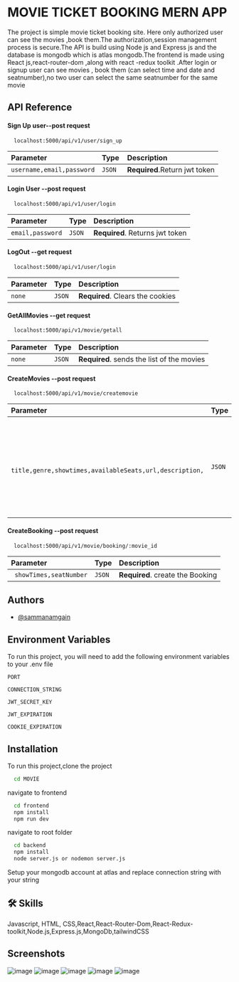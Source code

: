 
# MOVIE TICKET BOOKING MERN APP

The project is simple movie ticket booking site. Here only authorized user can see the movies ,book them.The authorization,session management process is secure.The API is build using Node js and Express js  and the database is mongodb which is atlas mongodb.The frontend is made using React js,react-router-dom ,along with react -redux toolkit .After login or signup user can see movies , book them (can select time and date and seatnumber),no two user can select the same seatnumber for the same movie


## API Reference

#### Sign Up user--post request

```http
  localhost:5000/api/v1/user/sign_up
```

| Parameter | Type     | Description                |
| :-------- | :------- | :------------------------- |
| `username,email,password` | `JSON ` | **Required**.Return  jwt token  |

#### Login User --post request

```http
  localhost:5000/api/v1/user/login
```

| Parameter | Type     | Description                       |
| :-------- | :------- | :-------------------------------- |
| `email,password`      | `JSON` | **Required**. Returns jwt token |


#### LogOut --get request

```http
  localhost:5000/api/v1/user/login
```

| Parameter | Type     | Description                       |
| :-------- | :------- | :-------------------------------- |
| `none`      | `JSON` | **Required**. Clears the cookies |


#### GetAllMovies --get request

```http
  localhost:5000/api/v1/movie/getall
```

| Parameter | Type     | Description                       |
| :-------- | :------- | :-------------------------------- |
| `none`      | `JSON` | **Required**. sends the list of the movies |


#### CreateMovies --post request

```http
  localhost:5000/api/v1/movie/createmovie
```

| Parameter | Type     | Description                       |
| :-------- | :------- | :-------------------------------- |
| ` title,genre,showtimes,availableSeats,url,description,`      | `JSON` | **Required**. Create the movie but user need to be admin and user are Referenced in this movie object|

#### CreateBooking --post request

```http
  localhost:5000/api/v1/movie/booking/:movie_id
```

| Parameter | Type     | Description                       |
| :-------- | :------- | :-------------------------------- |
| ` showTimes,seatNumber`      | `JSON` | **Required**. create the Booking |user id will be extracted from cookies


## Authors

- [@sammanamgain](https://github.com/sammanamgain)


## Environment Variables

To run this project, you will need to add the following environment variables to your .env file

`PORT`

`CONNECTION_STRING`

`JWT_SECRET_KEY`

`JWT_EXPIRATION`

`COOKIE_EXPIRATION`


## Installation

To run this project,clone the project

```bash
  cd MOVIE
```
navigate to frontend

```bash
  cd frontend
  npm install
  npm run dev
```

navigate to root folder

```bash
  cd backend
  npm install
  node server.js or nodemon server.js
```

Setup your mongodb account at atlas and replace connection string with your string
## 🛠 Skills
Javascript, HTML, CSS,React,React-Router-Dom,React-Redux-toolkit,Node.js,Express.js,MongoDb,tailwindCSS


## Screenshots

![image](https://github.com/sammanamgain/Movie_ticket_booking_MERN/assets/78356846/e27394d4-ddfc-48ba-a1b5-ed9ef4b75bf3)
![image](https://github.com/sammanamgain/Movie_ticket_booking_MERN/assets/78356846/04eb20ba-7374-454e-9946-9fc3802de67b)
![image](https://github.com/sammanamgain/Movie_ticket_booking_MERN/assets/78356846/67e19563-0cc6-4691-aab8-1ecb44334191)
![image](https://github.com/sammanamgain/Movie_ticket_booking_MERN/assets/78356846/73c2e908-4d26-402d-9051-bbbef00dca4a)
![image](https://github.com/sammanamgain/Movie_ticket_booking_MERN/assets/78356846/a272910b-4cfe-433b-988a-2470aa5d7da9)



